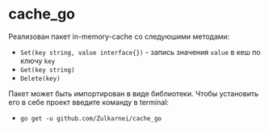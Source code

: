 # cache_go

Реализован пакет in-memory-cache со следуюшими методами:

- `Set(key string, value interface{})` - запись значения `value` в кеш по ключу `key`
- `Get(key string)`
- `Delete(key)`

Пакет может быть импортирован в виде библиотеки. Чтобы установить его в себе проект введите команду в terminal:
- `go get -u github.com/Zulkarnei/cache_go`
